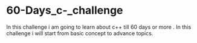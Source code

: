 # 60-Days_c-_challenge
In this challenge i am going to learn about c++ till 60 days or more . In this challenge i will start from basic concept to advance topics. 
